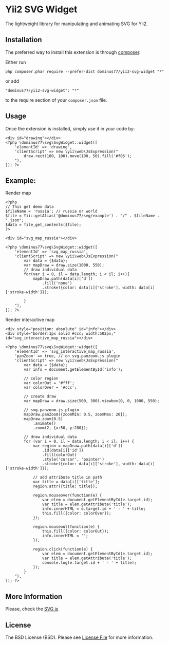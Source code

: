 Yii2 SVG Widget
===============

The lightweight library for manipulating and animating SVG for Yii2.

Installation
------------

The preferred way to install this extension is through [composer](http://getcomposer.org/download/).

Either run

```
php composer.phar require --prefer-dist dominus77/yii2-svg-widget "*"
```

or add

```
"dominus77/yii2-svg-widget": "*"
```

to the require section of your `composer.json` file.


Usage
-----

Once the extension is installed, simply use it in your code by:

```
<div id="drawing"></div>
<?php \dominus77\svg\SvgWidget::widget([
    'elementId' => 'drawing',
    'clientScript' => new \yii\web\JsExpression("
        draw.rect(100, 100).move(100, 50).fill('#f06');
    "),
]); ?>
```
Example:
-----
Render map
```
<?php
// This get demo data
$fileName = 'russia'; // russia or world
$file = Yii::getAlias('@dominus77/svg/example') . "/" . $fileName . ".json";
$data = file_get_contents($file);
?>

<div id="svg_map_russia"></div>

<?php \dominus77\svg\SvgWidget::widget([
    'elementId' => 'svg_map_russia',
    'clientScript' => new \yii\web\JsExpression("
        var data = {$data};
        var mapDraw = draw.size(1000, 550);
        // draw individual data
        for(var i = 0, il = data.length; i < il; i++){
            mapDraw.path(data[i]['d'])
                .fill('none')
                .stroke({color: data[i]['stroke'], width: data[i]['stroke-width']});

        }
    "),
]); ?>
```
Render interactive map
```
<div style="position: absolute" id="info"></div>
<div style="border:1px solid #ccc; width:502px;" id="svg_interactive_map_russia"></div>

<?php \dominus77\svg\SvgWidget::widget([
    'elementId' => 'svg_interactive_map_russia',
    'panZoom' => true, // on svg.panzoom.js plugin
    'clientScript' => new \yii\web\JsExpression("
        var data = {$data};
        var info = document.getElementById('info');

        // color region
        var colorOut = '#fff';
        var colorOver = '#ccc';

        // create draw
        var mapDraw = draw.size(500, 300).viewbox(0, 0, 1000, 550);

        // svg.panzoom.js plugin
        mapDraw.panZoom({zoomMin: 0.5, zoomMax: 20});
        mapDraw.zoom(0.5)
            .animate()
            .zoom(2, {x:50, y:280});

        // draw individual data
        for	(var i = 0, il = data.length; i < il; i++) {
            var region = mapDraw.path(data[i]['d'])
                .id(data[i]['id'])
                .fill(colorOut)
                .style('cursor', 'pointer')
                .stroke({color: data[i]['stroke'], width: data[i]['stroke-width']});

            // add attribute title in path
            var title = data[i]['title'];
            region.attr({title: title});

            region.mouseover(function(e) {
                var elem = document.getElementById(e.target.id);
                var title = elem.getAttribute('title');
                info.innerHTML = e.target.id + ' - ' + title;
                this.fill({color: colorOver});
            });

            region.mouseout(function(e) {
                this.fill({color: colorOut});
                info.innerHTML = '';
            });

            region.click(function(e) {
                var elem = document.getElementById(e.target.id);
                var title = elem.getAttribute('title');
                console.log(e.target.id + ' - ' + title);
            });
        }
    "),
]); ?>
```

More Information
-----
Please, check the [SVG.js](http://svgjs.com)

License
-----
The BSD License (BSD). Please see [License File](https://github.com/Dominus77/yii2-svg-widget/blob/master/LICENSE.md) for more information.

